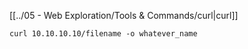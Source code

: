 
[[../05 - Web Exploration/Tools & Commands/curl|curl]]

`curl 10.10.10.10/filename -o whatever_name`

